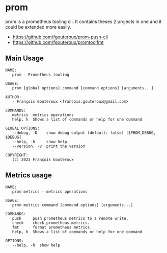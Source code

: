 # prom

prom is a prometheus tooling cli. 
It contains theses 2 projects in one and it could be extended more easily.

- https://github.com/fgouteroux/prom-push-cli
- https://github.com/fgouteroux/promtoolfmt

## Main Usage

```
NAME:
   prom - Prometheus tooling

USAGE:
   prom [global options] command [command options] [arguments...]
   
AUTHOR:
   - François Gouteroux <francois.gouteroux@gmail.com>
   
COMMANDS:
   metrics  metrics operations
   help, h  Shows a list of commands or help for one command

GLOBAL OPTIONS:
   --debug, -D    show debug output (default: false) [$PROM_DEBUG, $DEBUG]
   --help, -h     show help
   --version, -v  print the version
   
COPYRIGHT:
   (c) 2023 François Gouteroux
```

## Metrics usage

```
NAME:
   prom metrics - metrics operations

USAGE:
   prom metrics command [command options] [arguments...]

COMMANDS:
   push     push prometheus metrics to a remote write.
   check    check prometheus metrics.
   fmt      format prometheus metrics.
   help, h  Shows a list of commands or help for one command

OPTIONS:
   --help, -h  show help
```

